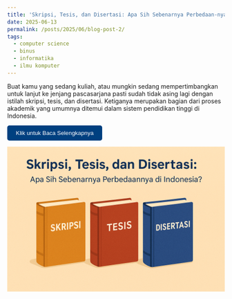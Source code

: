 ```yaml
---
title: 'Skripsi, Tesis, dan Disertasi: Apa Sih Sebenarnya Perbedaan-nya di Indonesia?'
date: 2025-06-13
permalink: /posts/2025/06/blog-post-2/
tags:
  - computer science
  - binus
  - informatika
  - ilmu komputer
---
```


Buat kamu yang sedang kuliah, atau mungkin sedang mempertimbangkan untuk lanjut ke jenjang pascasarjana pasti sudah tidak asing lagi dengan istilah skripsi, tesis, dan disertasi. Ketiganya merupakan bagian dari proses akademik yang umumnya ditemui dalam sistem pendidikan tinggi di Indonesia.

<a href="https://socs.binus.ac.id/2025/06/13/skripsi-tesis-dan-disertasi-apa-sih-sebenarnya-perbedaan-nya-di-indonesia/" target="_blank">
  <button 
    style="padding: 10px 20px; background-color: #004080; color: white; border: none; border-radius: 5px; cursor: pointer; transition: background-color 0.3s;" 
    onmouseover="this.style.backgroundColor='#0059b3'" 
    onmouseout="this.style.backgroundColor='#004080'">
    Klik untuk Baca Selengkapnya
  </button>
</a>


![Alt Text](/images/blog-2.png "Skripsi, Tesis, dan Disertasi: Apa Sih Sebenarnya Perbedaan-nya di Indonesia?")



<!-- ## What is Artificial Intelligence?

Artificial Intelligence refers to the simulation of human intelligence in machines programmed to think and learn. It encompasses various subfields, such as:
- **Machine Learning (ML)**: Algorithms that enable systems to learn from data.
- **Natural Language Processing (NLP)**: The ability of machines to understand and generate human language.
- **Computer Vision (CV)**: Teaching machines to interpret and analyze visual data.

## Applications of AI

AI has numerous applications across industries:
1. **Healthcare**: Assisting in diagnosis, drug discovery, and personalized treatments.
2. **Finance**: Fraud detection, algorithmic trading, and risk assessment.
3. **Transportation**: Autonomous vehicles and traffic management systems.

## The Future of AI

As AI continues to evolve, it poses both opportunities and challenges. Ethical considerations, data privacy, and potential job displacement are critical issues that need to be addressed as we integrate AI into society.

Stay tuned for more insights into AI and its impact on our future. -->